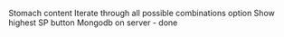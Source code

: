 Stomach content
Iterate through all possible combinations option
Show highest SP button
Mongodb on server - done